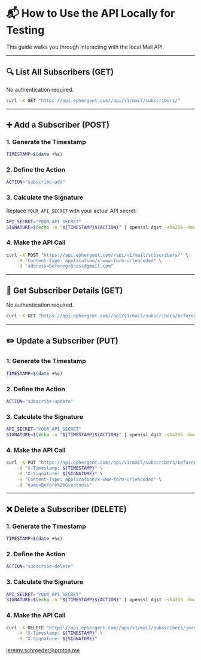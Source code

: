 # 📬 How to Use the API Locally for Testing

This guide walks you through interacting with the local Mail API.

---

## 🔍 List All Subscribers (GET)

No authentication required.

```bash
curl -X GET "https://api.ephergent.com//api/v1/mail/subscribers/"
```

---

## ➕ Add a Subscriber (POST)

### 1. Generate the Timestamp

```bash
TIMESTAMP=$(date +%s)
```

### 2. Define the Action

```bash
ACTION="subscribe-add"
```

### 3. Calculate the Signature

Replace `YOUR_API_SECRET` with your actual API secret:

```bash
API_SECRET="YOUR_API_SECRET"
SIGNATURE=$(echo -n "${TIMESTAMP}${ACTION}" | openssl dgst -sha256 -hmac "${API_SECRET}" | cut -d ' ' -f2)
```

### 4. Make the API Call

```bash
curl -X POST "https://api.ephergent.com//api/v1/mail/subscribers/" \
    -H "Content-Type: application/x-www-form-urlencoded" \
    -d "address=beforegr8ness@gmail.com"
```

---

## 📄 Get Subscriber Details (GET)

No authentication required.

```bash
curl -X GET "https://api.ephergent.com//api/v1/mail/subscribers/beforegr8ness@gmail.com"
```

---

## ✏️ Update a Subscriber (PUT)

### 1. Generate the Timestamp

```bash
TIMESTAMP=$(date +%s)
```

### 2. Define the Action

```bash
ACTION="subscribe-update"
```

### 3. Calculate the Signature

```bash
API_SECRET="YOUR_API_SECRET"
SIGNATURE=$(echo -n "${TIMESTAMP}${ACTION}" | openssl dgst -sha256 -hmac "${API_SECRET}" | cut -d ' ' -f2)
```

### 4. Make the API Call

```bash
curl -X PUT "https://api.ephergent.com//api/v1/mail/subscribers/beforegr8ness@gmail.com" \
    -H "X-Timestamp: ${TIMESTAMP}" \
    -H "X-Signature: ${SIGNATURE}" \
    -H "Content-Type: application/x-www-form-urlencoded" \
    -d "name=Before%20Greatness"
```

---

## ❌ Delete a Subscriber (DELETE)

### 1. Generate the Timestamp

```bash
TIMESTAMP=$(date +%s)
```

### 2. Define the Action

```bash
ACTION="subscribe-delete"
```

### 3. Calculate the Signature

```bash
API_SECRET="YOUR_API_SECRET"
SIGNATURE=$(echo -n "${TIMESTAMP}${ACTION}" | openssl dgst -sha256 -hmac "${API_SECRET}" | cut -d ' ' -f2)
```

### 4. Make the API Call

```bash
curl -X DELETE "https://api.ephergent.com//api/v1/mail/subscribers/jeremy.schroeder@proton.me" \
    -H "X-Timestamp: ${TIMESTAMP}" \
    -H "X-Signature: ${SIGNATURE}"
```
jeremy.schroeder@proton.me